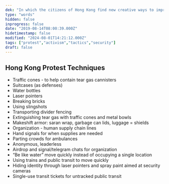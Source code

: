 ```yaml
---
dek: "In which the citizens of Hong Kong find new creative ways to improve on public disobedience"
type: "words"
hidden: false
inprogress: false
date: "2019-08-14T08:00:39.000Z"
hidetimestamp: false
modified: "2024-08-01T14:21:12.000Z"
tags: ["protest","activism","tactics","security"]
draft: false
---
```

## Hong Kong Protest Techniques

- Traffic cones - to help contain tear gas cannisters
- Suitcases (as defenses)
- Water bottles
- Laser pointers
- Breaking bricks
- Using slingshots
- Transporting divider fencing
- Extinguishing tear gas with traffic cones and metal bowls
- Makeshift armor: saran wrap, garbage can lids, luggage = shields
- Organization - human supply chain lines
- Hand signals for when supplies are needed
- Parting crowds for ambulances
- Anonymous, leaderless
- Airdrop and signal/telegram chats for organization
- “Be like water” move quickly instead of occupying a single location
- Using trains and public transit to move quickly
- Hiding identity through laser pointers and spray paint aimed at security cameras
- Single-use transit tickets for untracked public transit
